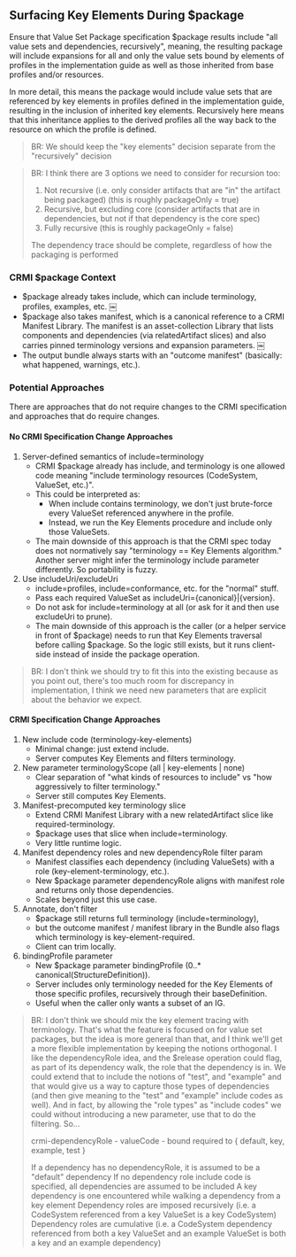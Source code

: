 ## Surfacing Key Elements During $package

Ensure that Value Set Package specification $package results include "all value sets and dependencies, recursively", meaning, the resulting package will include expansions for all and only the value sets bound by elements of profiles in the implementation guide as well as those inherited from base profiles and/or resources.

In more detail, this means the package would include value sets that are referenced by key elements in profiles defined in the implementation guide, resulting in the inclusion of inherited key elements. Recursively here means that this inheritance applies to the derived profiles all the way back to the resource on which the profile is defined.

> BR: We should keep the "key elements" decision separate from the "recursively" decision

> BR: I think there are 3 options we need to consider for recursion too:
> 1. Not recursive (i.e. only consider artifacts that are "in" the artifact being packaged) (this is roughly packageOnly = true)
> 2. Recursive, but excluding core (consider artifacts that are in dependencies, but not if that dependency is the core spec)
> 3. Fully recursive (this is roughly packageOnly = false)
>
> The dependency trace should be complete, regardless of how the packaging is performed

### CRMI $package Context

- $package already takes include, which can include terminology, profiles, examples, etc.  ￼
- $package also takes manifest, which is a canonical reference to a CRMI Manifest Library. The manifest is an asset-collection Library that lists components and dependencies (via relatedArtifact slices) and also carries pinned terminology versions and expansion parameters.  ￼
- The output bundle always starts with an "outcome manifest" (basically: what happened, warnings, etc.). 

### Potential Approaches

There are approaches that do not require changes to the CRMI specification and approaches that do require changes.

#### No CRMI Specification Change Approaches

1. Server-defined semantics of include=terminology
   - CRMI $package already has include, and terminology is one allowed code meaning "include terminology resources (CodeSystem, ValueSet, etc.)".
   - This could be interpreted as: 
     - When include contains terminology, we don't just brute-force every ValueSet referenced anywhere in the profile.
     - Instead, we run the Key Elements procedure and include only those ValueSets.
   - The main downside of this approach is that the CRMI spec today does not normatively say "terminology == Key Elements algorithm." Another server might infer the terminology include parameter differently. So portability is fuzzy.
2. Use includeUri/excludeUri
   - include=profiles, include=conformance, etc. for the "normal" stuff.
   - Pass each required ValueSet as includeUri={canonical}|{version}.
   - Do not ask for include=terminology at all (or ask for it and then use excludeUri to prune).
   - The main downside of this approach is the caller (or a helper service in front of $package) needs to run that Key Elements traversal before calling $package. So the logic still exists, but it runs client-side instead of inside the package operation.
  
> BR: I don't think we should try to fit this into the existing because as you point out, there's too much room for discrepancy in implementation, I think we need new parameters that are explicit about the behavior we expect.

#### CRMI Specification Change Approaches

1. New include code (terminology-key-elements)
   - Minimal change: just extend include.
   - Server computes Key Elements and filters terminology.
2. New parameter terminologyScope (all | key-elements | none)
   - Clear separation of "what kinds of resources to include" vs "how aggressively to filter terminology."
   - Server still computes Key Elements.
3. Manifest-precomputed key terminology slice
   - Extend CRMI Manifest Library with a new relatedArtifact slice like required-terminology.
   - $package uses that slice when include=terminology.
   - Very little runtime logic.
4. Manifest dependency roles and new dependencyRole filter param
   - Manifest classifies each dependency (including ValueSets) with a role (key-element-terminology, etc.).
   - New $package parameter dependencyRole aligns with manifest role and returns only those dependencies.
   - Scales beyond just this use case.
5. Annotate, don't filter
   - $package still returns full terminology (include=terminology),
   - but the outcome manifest / manifest library in the Bundle also flags which terminology is key-element-required.
   - Client can trim locally.
6. bindingProfile parameter
   - New $package parameter bindingProfile (0..* canonical(StructureDefinition)).
   - Server includes only terminology needed for the Key Elements of those specific profiles, recursively through their baseDefinition.
   - Useful when the caller only wants a subset of an IG.
  
> BR: I don't think we should mix the key element tracing with terminology. That's what the feature is focused on for value set packages, but the idea is more general than that, and I think we'll get a more flexible implementation by keeping the notions orthogonal. I like the dependencyRole idea, and the $release operation could flag, as part of its dependency walk, the role that the dependency is in. We could extend that to include the notions of "test", and "example" and that would give us a way to capture those types of dependencies (and then give meaning to the "test" and "example" include codes as well). And in fact, by allowing the "role types" as "include codes" we could without introducing a new parameter, use that to do the filtering. So...
>
> crmi-dependencyRole - valueCode - bound required to { default, key, example, test }
>
> If a dependency has no dependencyRole, it is assumed to be a "default" dependency
> If no dependency role include code is specified, all dependencies are assumed to be included
> A key dependency is one encountered while walking a dependency from a key element
> Dependency roles are imposed recursively (i.e. a CodeSystem referenced from a key ValueSet is a key CodeSystem)
> Dependency roles are cumulative (i.e. a CodeSystem dependency referenced from both a key ValueSet and an example ValueSet is both a key and an example dependency)

